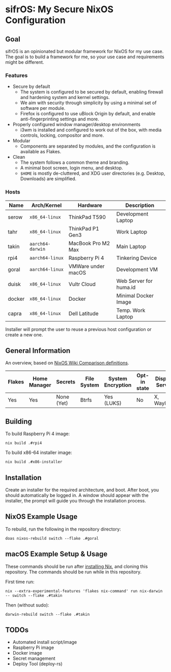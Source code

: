 # sifrOS: My Secure NixOS Configuration

## Goal

sifrOS is an opinionated but modular framework for NixOS for my use case. The goal is to build a framework for me, so your use case and requirements might be different.

### Features

- Secure by default
    - The system is configured to be secured by default, enabling firewall and hardening system and kernel settings.
    - We aim with security through simplicity by using a minimal set of software per module.
    - Firefox is configured to use uBlock Origin by default, and enable anti-fingerprinting settings and more.
- Properly configured window manager/desktop environments
    - i3wm is installed and configured to work out of the box, with media controls, locking, compositor and more.
- Modular
    - Components are separated by modules, and the configuration is available as Flakes.
- Clean
    - The system follows a common theme and branding.
    - A minimal boot screen, login menu, and desktop.
    - `$HOME` is mostly de-cluttered, and XDG user directories (e.g. Desktop, Downloads) are simplified.

### Hosts

| Name | Arch/Kernel | Hardware | Description |
| - | - | - | - |
| serow | `x86_64-linux` | ThinkPad T590 | Development Laptop |
| tahr | `x86_64-linux` | ThinkPad P1 Gen3 | Work Laptop |
| takin | `aarch64-darwin` | MacBook Pro M2 Max | Main Laptop |
| rpi4 | `aarch64-linux` | Raspberry Pi 4 | Tinkering Device |
| goral | `aarch64-linux` | VMWare under macOS | Development VM |
| duisk | `x86_64-linux` | Vultr Cloud | Web Server for huma.id |
| docker | `x86_64-linux` | Docker | Minimal Docker Image |
| capra | `x86_64-linux` | Dell Latitude | Temp. Work Laptop |

Installer will prompt the user to reuse a previous host configuration or create a new one.

## General Information

An overview, based on [NixOS Wiki Comparison definitions](https://nixos.wiki/wiki/Comparison_of_NixOS_setups).

| Flakes | Home Manager | Secrets | File System | System Encryption | Opt-in state | Display Server | Desktop Environment |
| - | - | - | - | - | - | - | - |
| Yes | Yes | None (Yet) | Btrfs | Yes (LUKS) | No | X, Wayland | i3, Gnome |

## Building

To build Raspberry Pi 4 image:
```
nix build .#rpi4
```

To build x86-64 installer image:
```
nix build .#x86-installer
```

## Installation

Create an installer for the required architecture, and boot. After boot, you should automatically be logged in. A window should appear with the installer, the prompt will guide you through the installation process.

## NixOS Example Usage

To rebuild, run the following in the repository directory:
```
doas nixos-rebuild switch --flake .#goral
```

## macOS Example Setup & Usage

These commands should be run after [installing Nix](https://nixos.org/download), and cloning this repository. The commands should be run while in this repository.

First time run:
```
nix --extra-experimental-features 'flakes nix-command' run nix-darwin -- switch --flake .#takin
```
Then (without sudo):
```
darwin-rebuild switch --flake .#takin
```

## TODOs

- Automated install script/image
- Raspberry Pi image
- Docker image
- Secret management
- Deploy Tool (deploy-rs)
